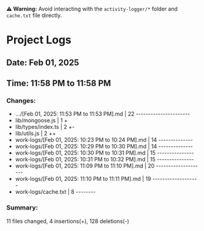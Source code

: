 **⚠️ Warning:** Avoid interacting with the `activity-logger/*` folder and `cache.txt` file directly.

# Project Logs

## Date: Feb 01, 2025

## Time: 11:58 PM to 11:58 PM

### Changes:
- .../[Feb 01, 2025: 11:53 PM to 11:53 PM].md        | 22 ----------------------
-  lib/mongoose.js                                    |  1 +
-  lib/types/index.ts                                 |  2 +-
-  lib/utils.js                                       |  2 ++
-  work-logs/[Feb 01, 2025: 10:23 PM to 10:24 PM].md  | 14 --------------
-  work-logs/[Feb 01, 2025: 10:29 PM to 10:30 PM].md  | 14 --------------
-  work-logs/[Feb 01, 2025: 10:30 PM to 10:31 PM].md  | 15 ---------------
-  work-logs/[Feb 01, 2025: 10:31 PM to 10:32 PM].md  | 15 ---------------
-  work-logs/[Feb 01, 2025: 11:09 PM to 11:10 PM].md  | 20 --------------------
-  work-logs/[Feb 01, 2025: 11:10 PM to 11:11 PM].md  | 19 -------------------
-  work-logs/cache.txt                                |  8 --------

### Summary:
 11 files changed, 4 insertions(+), 128 deletions(-)